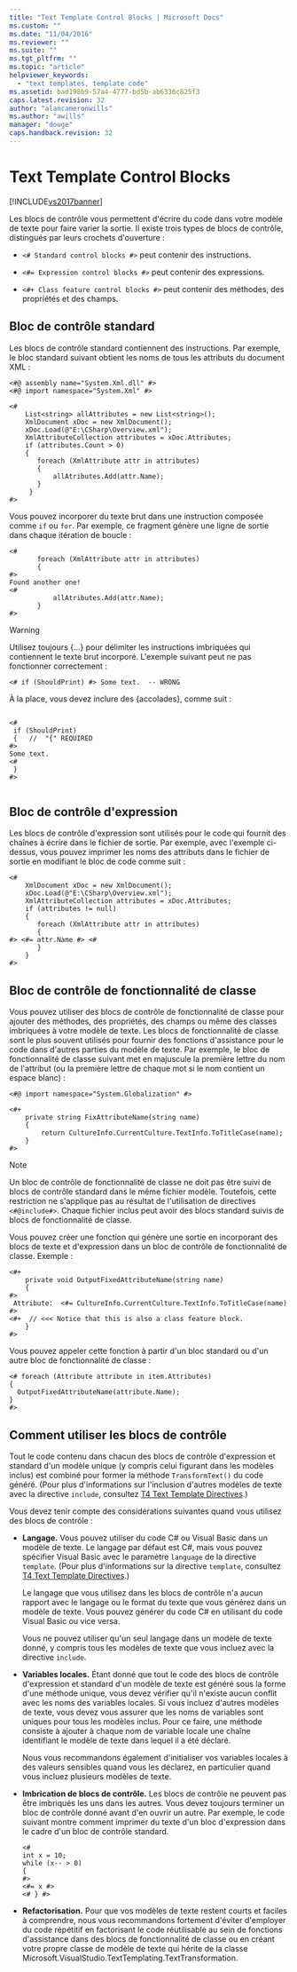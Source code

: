 ```yaml
---
title: "Text Template Control Blocks | Microsoft Docs"
ms.custom: ""
ms.date: "11/04/2016"
ms.reviewer: ""
ms.suite: ""
ms.tgt_pltfrm: ""
ms.topic: "article"
helpviewer_keywords: 
  - "text templates, template code"
ms.assetid: bad198b9-57a4-4777-bd5b-ab6336c825f3
caps.latest.revision: 32
author: "alancameronwills"
ms.author: "awills"
manager: "douge"
caps.handback.revision: 32
---
```

# Text Template Control Blocks
[!INCLUDE[vs2017banner](../code-quality/includes/vs2017banner.md)]

Les blocs de contrôle vous permettent d'écrire du code dans votre modèle de texte pour faire varier la sortie.  Il existe trois types de blocs de contrôle, distingués par leurs crochets d'ouverture :  
  
-   `<# Standard control blocks #>` peut contenir des instructions.  
  
-   `<#= Expression control blocks #>` peut contenir des expressions.  
  
-   `<#+ Class feature control blocks #>` peut contenir des méthodes, des propriétés et des champs.  
  
## Bloc de contrôle standard  
 Les blocs de contrôle standard contiennent des instructions.  Par exemple, le bloc standard suivant obtient les noms de tous les attributs du document XML :  
  
```  
<#@ assembly name="System.Xml.dll" #>  
<#@ import namespace="System.Xml" #>  
  
<#  
    List<string> allAttributes = new List<string>();  
    XmlDocument xDoc = new XmlDocument();  
    xDoc.Load(@"E:\CSharp\Overview.xml");  
    XmlAttributeCollection attributes = xDoc.Attributes;  
    if (attributes.Count > 0)  
    {  
       foreach (XmlAttribute attr in attributes)  
       {  
           allAtributes.Add(attr.Name);  
       }  
     }    
#>  
```  
  
 Vous pouvez incorporer du texte brut dans une instruction composée comme `if` ou `for`.  Par exemple, ce fragment génère une ligne de sortie dans chaque itération de boucle :  
  
```  
<#  
       foreach (XmlAttribute attr in attributes)  
       {  
#>  
Found another one!  
<#  
           allAtributes.Add(attr.Name);  
       }  
#>  
```  
  
> [!WARNING]
>  Utilisez toujours {...} pour délimiter les instructions imbriquées qui contiennent le texte brut incorporé.  L'exemple suivant peut ne pas fonctionner correctement :  
>   
>  `<# if (ShouldPrint) #> Some text.  -- WRONG`  
>   
>  À la place, vous devez inclure des {accolades}, comme suit :  
  
```  
  
<#  
 if (ShouldPrint)  
 {   //  "{" REQUIRED  
#>  
Some text.  
<#  
 }   
#>  
  
```  
  
## Bloc de contrôle d'expression  
 Les blocs de contrôle d'expression sont utilisés pour le code qui fournit des chaînes à écrire dans le fichier de sortie.  Par exemple, avec l'exemple ci\-dessus, vous pouvez imprimer les noms des attributs dans le fichier de sortie en modifiant le bloc de code comme suit :  
  
```  
<#  
    XmlDocument xDoc = new XmlDocument();  
    xDoc.Load(@"E:\CSharp\Overview.xml");  
    XmlAttributeCollection attributes = xDoc.Attributes;  
    if (attributes != null)  
    {  
       foreach (XmlAttribute attr in attributes)  
       {   
#> <#= attr.Name #> <#  
       }  
    }  
#>  
```  
  
## Bloc de contrôle de fonctionnalité de classe  
 Vous pouvez utiliser des blocs de contrôle de fonctionnalité de classe pour ajouter des méthodes, des propriétés, des champs ou même des classes imbriquées à votre modèle de texte.  Les blocs de fonctionnalité de classe sont le plus souvent utilisés pour fournir des fonctions d'assistance pour le code dans d'autres parties du modèle de texte.  Par exemple, le bloc de fonctionnalité de classe suivant met en majuscule la première lettre du nom de l'attribut \(ou la première lettre de chaque mot si le nom contient un espace blanc\) :  
  
```  
<#@ import namespace="System.Globalization" #>  
```  
  
```  
<#+  
    private string FixAttributeName(string name)  
    {  
        return CultureInfo.CurrentCulture.TextInfo.ToTitleCase(name);  
    }  
#>  
```  
  
> [!NOTE]
>  Un bloc de contrôle de fonctionnalité de classe ne doit pas être suivi de blocs de contrôle standard dans le même fichier modèle.  Toutefois, cette restriction ne s'applique pas au résultat de l'utilisation de directives `<#@include#>`.  Chaque fichier inclus peut avoir des blocs standard suivis de blocs de fonctionnalité de classe.  
  
 Vous pouvez créer une fonction qui génère une sortie en incorporant des blocs de texte et d'expression dans un bloc de contrôle de fonctionnalité de classe.  Exemple :  
  
```  
<#+  
    private void OutputFixedAttributeName(string name)  
    {  
#>  
 Attribute:  <#= CultureInfo.CurrentCulture.TextInfo.ToTitleCase(name) #>  
<#+  // <<< Notice that this is also a class feature block.  
    }  
#>  
```  
  
 Vous pouvez appeler cette fonction à partir d'un bloc standard ou d'un autre bloc de fonctionnalité de classe :  
  
```  
<# foreach (Attribute attribute in item.Attributes)  
{  
  OutputFixedAttributeName(attribute.Name);  
}  
#>  
```  
  
## Comment utiliser les blocs de contrôle  
 Tout le code contenu dans chacun des blocs de contrôle d'expression et standard d'un modèle unique \(y compris celui figurant dans les modèles inclus\) est combiné pour former la méthode `TransformText()` du code généré.  \(Pour plus d'informations sur l'inclusion d'autres modèles de texte avec la directive `include`, consultez [T4 Text Template Directives](../modeling/t4-text-template-directives.md).\)  
  
 Vous devez tenir compte des considérations suivantes quand vous utilisez des blocs de contrôle :  
  
-   **Langage.** Vous pouvez utiliser du code C\# ou Visual Basic dans un modèle de texte.  Le langage par défaut est C\#, mais vous pouvez spécifier Visual Basic avec le paramètre `language` de la directive `template`.  \(Pour plus d'informations sur la directive `template`, consultez [T4 Text Template Directives](../modeling/t4-text-template-directives.md).\)  
  
     Le langage que vous utilisez dans les blocs de contrôle n'a aucun rapport avec le langage ou le format du texte que vous générez dans un modèle de texte.  Vous pouvez générer du code C\# en utilisant du code Visual Basic ou vice versa.  
  
     Vous ne pouvez utiliser qu'un seul langage dans un modèle de texte donné, y compris tous les modèles de texte que vous incluez avec la directive `include`.  
  
-   **Variables locales.** Étant donné que tout le code des blocs de contrôle d'expression et standard d'un modèle de texte est généré sous la forme d'une méthode unique, vous devez vérifier qu'il n'existe aucun conflit avec les noms des variables locales.  Si vous incluez d'autres modèles de texte, vous devez vous assurer que les noms de variables sont uniques pour tous les modèles inclus.  Pour ce faire, une méthode consiste à ajouter à chaque nom de variable locale une chaîne identifiant le modèle de texte dans lequel il a été déclaré.  
  
     Nous vous recommandons également d'initialiser vos variables locales à des valeurs sensibles quand vous les déclarez, en particulier quand vous incluez plusieurs modèles de texte.  
  
-   **Imbrication de blocs de contrôle.** Les blocs de contrôle ne peuvent pas être imbriqués les uns dans les autres.  Vous devez toujours terminer un bloc de contrôle donné avant d'en ouvrir un autre.  Par exemple, le code suivant montre comment imprimer du texte d'un bloc d'expression dans le cadre d'un bloc de contrôle standard.  
  
    ```  
    <#   
    int x = 10;  
    while (x-- > 0)  
    {  
    #>  
    <#= x #>  
    <# } #>  
    ```  
  
-   **Refactorisation.** Pour que vos modèles de texte restent courts et faciles à comprendre, nous vous recommandons fortement d'éviter d'employer du code répétitif en factorisant le code réutilisable au sein de fonctions d'assistance dans des blocs de fonctionnalité de classe ou en créant votre propre classe de modèle de texte qui hérite de la classe Microsoft.VisualStudio.TextTemplating.TextTransformation.